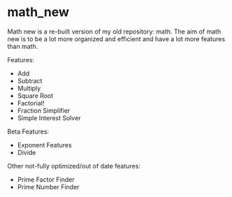 # math_new
Math new is a re-built version of my old repository: math. The aim of math new is to be a lot more organized and efficient and have a lot more features than math. 

Features:
- Add
- Subtract
- Multiply
- Square Root
- Factorial!
- Fraction Simplifier
- Simple Interest Solver

Beta Features:
- Exponent Features
- Divide

Other not-fully optimized/out of date features:
- Prime Factor Finder
- Prime Number Finder
